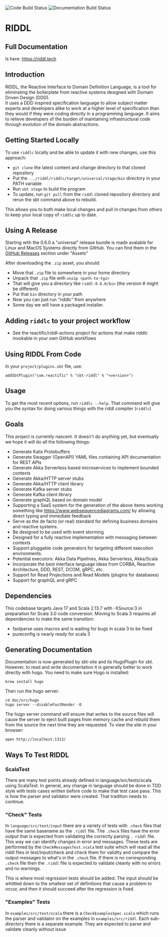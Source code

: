 ![Code Build Status](https://github.com/reactific/riddl/actions/workflows/scala.yml/badge.svg)
![Documentation Build Status](https://github.com/reactific/riddl/actions/workflows/gh-pages.yml/badge.svg)

# RIDDL

## Full Documentation
Is here: https://riddl.tech


## Introduction
RIDDL, the Reactive Interface to Domain Definition Language, is a tool for
eliminating the boilerplate from reactive systems designed with Domain
Driven Design (DDD).   
It uses a DDD inspired specification language to allow subject matter experts 
and developers alike to work at a higher level of specification than they would
if they were coding directly in a programming language. It aims to relieve 
developers of the burden of maintaining infrastructural code through evolution 
of the domain abstractions.

## Getting Started Locally
To use `riddlc` locally and be able to update it with new changes, use this 
approach:
* `git clone` the latest content and change directory to that cloned repository
* Put the `.../riddl/riddlc/target/universal/stage/bin` directory in your PATH 
  variable
* Run `sbt stage` to build the program
* To update, run `git pull` from the `riddl` cloned repository directory and
  rerun the sbt command above to rebuild. 

This allows you to both make local changes and pull in changes from others to
keep your local copy of `riddlc` up to date. 

## Using A Release
Starting with the 0.6.0 a "universal" release bundle is made avalable for 
Linux and MacOS Systems directly from GitHub. You can find them in the 
[GitHub Releases](https://github.com/reactific/riddl/releases) section 
under "Assets"

After downloading the `.zip` asset, you should:

* Move that `.zip` file to somewhere in your home directory
* Unpack that `.zip` file with  `unzip <path-to-tgz>` 
* That will give you a directory like `riddl-0.6.0/bin` (the version # might
  be different)
* Put that `bin` directory in your path
* Now you can just run “riddlc” from anywhere
* Some day we will have a packaged installer.

## Adding `riddlc` to your project workflow
* See the reactific/riddl-actions project for actions that make riddlc invokable 
  in your own GitHub workflows

## Using RIDDL From Code
In your `project/plugins.sbt` file, use:
```shell
addSbtPlugin("com.reactific" % "sbt-riddl" % "<version>")
```

## Usage
To get the most recent options, run `riddlc --help`. That command will give you
the syntax for doing various things with the riddl compiler (`riddlc`)

## Goals
This project is currently nascent. It doesn't do anything yet, but eventually
we hope it will do all the following things:

* Generate Kalix Protobuffers 
* Generate Swagger (OpenAPI) YAML files containing API documentation for 
 REST APIs
* Generate Akka Serverless based microservices to implement bounded contexts
* Generate Akka/HTTP server stubs
* Generate Akka/HTTP client library
* Generate Kafka server stubs
* Generate Kafka client library
* Generate graphQL based on domain model  
* Supporting a SaaS system for the generation of the above items working
 something like https://www.websequencediagrams.com/ by allowing direct
  typing and immediate feedback   
* Serve as the de facto (or real) standard for defining business domains and
  reactive systems.
* Be designed to be used with event storming
* Designed for a fully reactive implementation with messaging between
  contexts
* Support pluggable code generators for targeting different execution
 environments.
* Potential executors:  Akka Data Pipelines, Akka Serverless, Akka/Scala
* Incorporate the best interface language ideas from CORBA, Reactive
 Architecture, DDD, REST, DCOM, gRPC, etc. 
* Support for Read Projections and Read Models (plugins for databases)
* Support for graphQL and gRPC

## Dependencies

This codebase targets Java 17 and Scala 2.13.7 with -XSource:3 in preparation for 
Scala 3.0 code conversion. Moving to Scala 3 requires all dependencies to make 
the same transition:
* fastparse uses macros and is waiting for bugs in scala 3 to be fixed
* pureconfig is nearly ready for scala 3

## Generating Documentation
Documentation is now generated by sbt-site and its HugoPlugin for sbt.  However,
to read and write documentation it is generally better to work directly with hugo.
You need to make sure Hugo is installed:
```shell
brew install hugo  
```
Then run the hugo server:
```shell
cd doc/src/hugo
hugo server --disableFastRender -D
```
The hugo server command will ensure that writes to the source files will cause
the server to eject built pages from memory cache and rebuild them from the
source the next time they are requested. To view the site in your browser:
```shell
open http://localhost:1313/
```

## Ways To Test RIDDL
### ScalaTest
There are many test points already defined in language/src/tests/scala using
ScalaTest. In general, any change in language should be done in TDD style with
tests cases written before code to make that test case pass.  This is how the
parser and validator were created. That tradition needs to continue. 

### "Check" Tests
In `language/src/test/input` there are a variety of tests with `.check` files
that have the same basename as the `.riddl` file. The `.check` files have 
the error output that is expected from validating the correctly parsing `.
riddl` file. This way we can identify changes in error and messages. These 
tests are performed by the `CheckMessagesTest.scala` test suite which will
read all the riddl files in test/input/check and check them for validity and
compare the output messages to what's in the `.check` file. If there is no
corresponding `.check` file then the `.riddl` file is expected to validate 
cleanly with no errors and no warnings.

This is where most regression tests should be added. The input should be 
whittled down to the smallest set of definitions that cause a problem to 
occur, and then it should succeed after the regression is fixed.  

### "Examples" Tests
In `examples/src/test/scala` there is a `CheckExamplesSpec.scala` which runs 
the parser and validator on the examples in `examples/src/riddl`. Each 
sub-directory there is a separate example. They are expected to parse and 
validate cleanly without issue 

